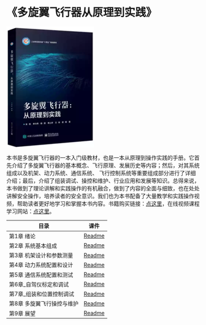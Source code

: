# 《多旋翼飞行器从原理到实践》

![msedge_7gdGAxbX1j](Image/msedge_7gdGAxbX1j.png)

本书是多旋翼飞行器的一本入门级教材，也是一本从原理到操作实践的手册。它首先介绍了多旋翼飞行器的基本概念、飞行原理、发展历史等内容；然后，对其系统组成以及机架、动力系统、通信系统、 飞行控制系统等重要组成部分进行了详细介绍；最后，介绍了组装调试、操控和维护、行业应用和发展等知识。总得来说，本书做到了理论讲解和实践操作的有机融合，做到了内容的全面与细致，也在处处讲解安全操作，培养读者的安全意识。我们也为本书配备了大量教学和实践操作视频，帮助读者更好地学习和掌握本书内容。书籍购买链接：[点这里](https://www.taobao.com/list/item/719850104834.htm#:~:text=%E6%9C%AC%E4%B9%A6%E7%9E%84%E5%87%86%E5%A4%9A%E6%97%8B%E7%BF%BC%E6%97%A0,%E7%BB%BC%E5%90%88%E5%8F%82%E8%80%83%E6%95%99%E7%A7%91%E4%B9%A6%E3%80%82)，在线视频课程学习网站：[点这里](https://space.bilibili.com/1708004959/channel/collectiondetail?sid=1611270)。

| 目录                       | 课件                                                         |
| -------------------------- | ------------------------------------------------------------ |
| 第1章 绪论                 | <a target="_blank" href="./BookPPT/3.Multicopter_PrincipleToPractice/第1章 绪论.pdf">Readme</a>                                                             |
| 第2章 系统基本组成         | <a target="_blank" href="./BookPPT/3.Multicopter_PrincipleToPractice/第2章 系统基本组成.pdf">Readme</a> |
| 第3章 机架设计和参数测量   | <a target="_blank" href="./BookPPT/3.Multicopter_PrincipleToPractice/第3章 机架设计和参数测量.pdf">Readme</a> |
| 第4章 动力系统配置和设计   | <a target="_blank" href="./BookPPT/3.Multicopter_PrincipleToPractice/第4章 动力系统配置和设计.pdf">Readme</a> |
| 第5章 通信系统配置和测试   | <a target="_blank" href="./BookPPT/3.Multicopter_PrincipleToPractice/第5章 通信系统配置和测试.pdf">Readme</a> |
| 第6章_自驾仪标定和调试     | <a target="_blank" href="./BookPPT/3.Multicopter_PrincipleToPractice/第6章_自驾仪标定和调试.pdf">Readme</a> |
| 第7章_组装和位置控制调试   | <a target="_blank" href="./BookPPT/3.Multicopter_PrincipleToPractice/第7章_组装和位置控制调试.pdf">Readme</a> |
| 第8章 多旋翼飞行操控与维护 | <a target="_blank" href="./BookPPT/3.Multicopter_PrincipleToPractice/第8章 多旋翼飞行操控与维护.pdf">Readme</a> |
| 第9章 展望                 | <a target="_blank" href="./BookPPT/3.Multicopter_PrincipleToPractice/第9章 展望.pdf">Readme</a> |

